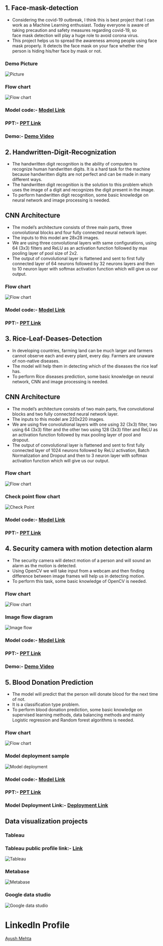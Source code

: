 ## 1. Face-mask-detection

- Considering the covid-19 outbreak, I think this is best project that I can work as a Machine Learning enthusiast. Today everyone is aware of taking precaution and safety measures regarding covid-19, so face mask detection will play a huge role to avoid corona virus. 
- This project helps us to spread the awareness among people using face mask properly. It detects the face mask on your face whether the person is hiding his/her face by mask or not.

### Demo Picture
![Picture](https://github.com/ayush10mehta/Face-mask-detection/blob/main/photos/Screenshot%202021-05-08%20at%207.34.55%20PM.png?raw=true)

### Flow chart
![Flow chart](https://github.com/ayush10mehta/Face-mask-detection/blob/main/Screenshot%202021-05-09%20at%209.25.06%20AM.png?raw=true)

### Model code:- [Model Link](https://github.com/ayush10mehta/Face-mask-detection/blob/main/Model%20.ipynb)

### PPT:- [PPT Link](https://github.com/ayush10mehta/Face-mask-detection/blob/main/Mask%20Detection%20ptt.pptx)

### Demo:- [Demo Video](https://github.com/ayush10mehta/Face-mask-detection/blob/main/Screen%20Recording%202021-05-09%20at%2010.50.07%20AM.mov)


## 2. Handwritten-Digit-Recognization

- The handwritten digit recognition is the ability of computers to recognize human handwritten digits. It is a hard task for the machine because handwritten digits are not perfect and can be made in many different ways.
- The handwritten digit recognition is the solution to this problem which uses the image of a digit and recognizes the digit present in the image.
- To perform handwritten digit recognition, some basic knowledge on neural network and image processing is needed.

## CNN Architecture 
- The model’s architecture consists of three main parts, three convolutional blocks and four fully connected neural network layer.
- The inputs to this model are 28x28 images.
- We are using three convolutional layers with same configurations, using 64 (3x3) filters and ReLU as an activation function followed by max pooling layer of pool size of 2x2.
- The output of convolutional layer is flattened and sent to first fully connected layer of 64 neurons followed by 32 neurons layers and then to 10 neuron layer with softmax activation function which will give us our output.

### Flow chart
![Flow chart](https://github.com/ayush10mehta/Handwritten-Digit-Recognization/blob/main/final_flowdiagram.jpg?raw=true)

### Model code:- [Model Link](https://github.com/ayush10mehta/Handwritten-Digit-Recognization/blob/main/Hand%20written%20final.ipynb)

### PPT:- [PPT Link](https://github.com/ayush10mehta/Handwritten-Digit-Recognization/blob/main/Handwrritenpresentation1.pptx)


## 3. Rice-Leaf-Deases-Detection

- In developing countries, farming land can be much larger and farmers cannot observe each and every plant, every day. Farmers are unaware of non-native diseases. 
- The model will help them in detecting which of the diseases the rice leaf has. 
- To perform Rice diseases prediction, some basic knowledge on neural network, CNN and image processing is needed.


## CNN Architecture 
- The model’s architecture consists of two main parts, five convolutional blocks and two fully connected neural network layer.
- The inputs to this model are 220x220 images.
- We are using five convolutional layers with one using 32 (3x3) filter, two using 64 (3x3) filter and the other two using 128 (3x3) filter and ReLU as an activation function followed by max pooling layer of pool and dropout.
- The output of convolutional layer is flattened and sent to first fully connected layer of 1024 neurons followed by ReLU activation, Batch Normalization and Dropout and then to 3 neuron layer with softmax activation function which will give us our output.

### Flow chart
![Flow chart](https://github.com/ayush10mehta/Rice-Leaf-Deases-Detection/blob/main/Screenshot%202021-05-12%20at%208.56.48%20PM.png?raw=true)

### Check point flow chart
![Check Point](https://github.com/ayush10mehta/Rice-Leaf-Deases-Detection/blob/main/Screenshot%202021-05-12%20at%201.47.42%20PM.png?raw=true)

### Model code:- [Model Link](https://github.com/ayush10mehta/Rice-Leaf-Deases-Detection/blob/main/Final_Model.ipynb)

### PPT:- [PPT Link](https://github.com/ayush10mehta/Rice-Leaf-Deases-Detection/blob/main/Rice_Leaf.pptx)

## 4. Security camera with motion detection alarm

- The security camera will detect motion of a person and will sound an alarm as the motion is detected.
- Using OpenCV we will take input from a webcam and then finding difference between image frames will help us in detecting motion.
- To perform this task, some basic knowledge of OpenCV is needed.

### Flow chart
![Flow chart](https://github.com/ayush10mehta/Motion-detector/blob/main/Screenshot%202021-05-23%20at%209.51.34%20PM.png?raw=true)

### Image flow diagram
![Image flow](https://github.com/ayush10mehta/Motion-detector/blob/main/Screenshot%202021-05-23%20at%2010.49.28%20PM.png?raw=true)

### Model code:- [Model Link](https://github.com/ayush10mehta/Motion-detector/blob/main/Code.ipynb)

### PPT:- [PPT Link](https://github.com/ayush10mehta/Motion-detector/blob/main/motioncam.pptx)

### Demo:- [Demo Video](https://github.com/ayush10mehta/Motion-detector/blob/main/Screen%20Recording%202021-05-23%20at%202.32.07%20PM.mov)

## 5. Blood Donation Prediction

- The model will predict that the person will donate blood for the next time of not.
- It is a classification type problem. 
- To perform blood donation prediction, some basic knowledge on supervised learning methods, data balancing methods and mainly Logistic regression and Random forest algorithms is needed.

### Flow chart
![Flow chart](https://github.com/ayush10mehta/Blood-Donation-Prediction-Project/blob/main/Screenshot%202021-05-24%20at%201.33.12%20PM.png?raw=true)

### Model deployment sample
![Model deployment](https://github.com/ayush10mehta/Blood-Donation-Prediction-Project/blob/main/Screenshot%202021-05-25%20at%208.31.38%20PM.png?raw=true)

### Model code:- [Model Link](https://github.com/ayush10mehta/Blood-Donation-Prediction-Project/blob/main/Final.ipynb)

### PPT:- [PPT Link](https://github.com/ayush10mehta/Blood-Donation-Prediction-Project/blob/main/Blood.pptx)

### Model Deployment Link:- [Deployment Link](https://blood-donation-prediction-1.herokuapp.com/)

## Data visualization projects

### Tableau

### Tableau public profile link:- [Link](https://public.tableau.com/profile/ayush.mehta#!/)

![Tableau](https://github.com/ayush10mehta/Projects/blob/main/Data%20visualization/Tableau.png?raw=true)

### Metabase
![Metabase](https://github.com/ayush10mehta/Projects/blob/main/Data%20visualization/Metabase.png?raw=true)

### Google data studio
![Google data studio](https://github.com/ayush10mehta/Projects/blob/main/Data%20visualization/Google.png?raw=true)

# LinkedIn Profile

<script src="https://platform.linkedin.com/badges/js/profile.js" async defer type="text/javascript"></script>

<div class="badge-base LI-profile-badge" data-locale="en_US" data-size="medium" data-theme="dark" data-type="VERTICAL" data-vanity="ayush-mehta-09a3a91b8" data-version="v1"><a class="badge-base__link LI-simple-link" href="https://in.linkedin.com/in/ayush-mehta-09a3a91b8?trk=profile-badge">Ayush Mehta</a></div>
              



